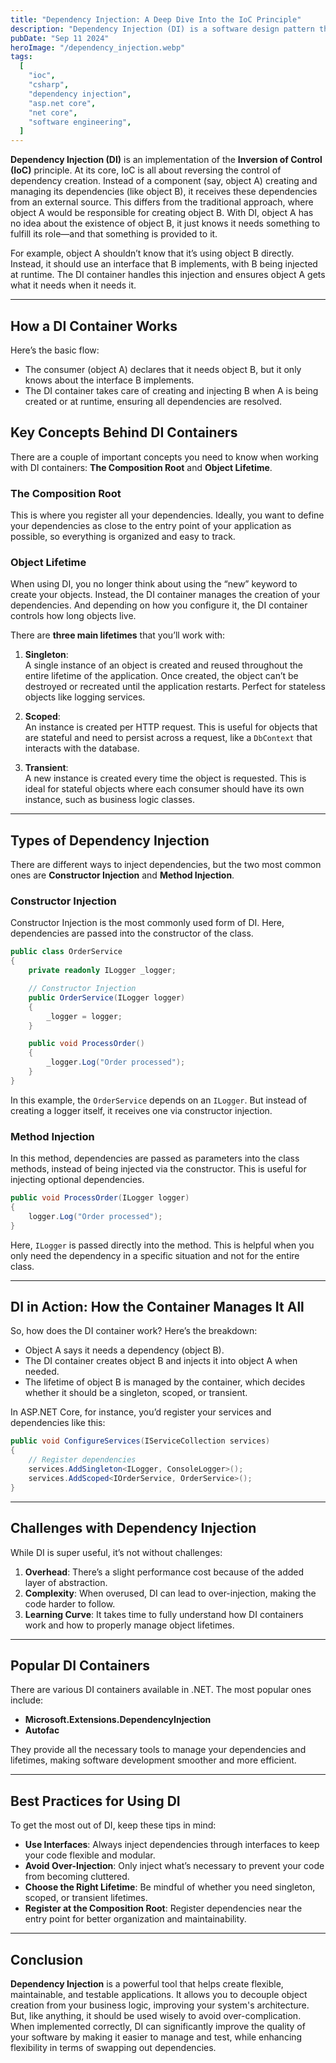 ```yaml
---
title: "Dependency Injection: A Deep Dive Into the IoC Principle"
description: "Dependency Injection (DI) is a software design pattern that plays a crucial role in improving the flexibility and testability of modern applications. As a specific implementation of the broader Inversion of Control (IoC) principle, DI allows objects to receive their dependencies from external sources rather than creating them internally..."
pubDate: "Sep 11 2024"
heroImage: "/dependency_injection.webp"
tags:
  [
    "ioc",
    "csharp",
    "dependency injection",
    "asp.net core",
    "net core",
    "software engineering",
  ]
---
```


**Dependency Injection (DI)** is an implementation of the **Inversion of Control (IoC)** principle. At its core, IoC is all about reversing the control of dependency creation. Instead of a component (say, object A) creating and managing its dependencies (like object B), it receives these dependencies from an external source. This differs from the traditional approach, where object A would be responsible for creating object B. With DI, object A has no idea about the existence of object B, it just knows it needs something to fulfill its role—and that something is provided to it.

For example, object A shouldn’t know that it’s using object B directly. Instead, it should use an interface that B implements, with B being injected at runtime. The DI container handles this injection and ensures object A gets what it needs when it needs it.

---

## How a DI Container Works

Here’s the basic flow:

- The consumer (object A) declares that it needs object B, but it only knows about the interface B implements.
- The DI container takes care of creating and injecting B when A is being created or at runtime, ensuring all dependencies are resolved.

## Key Concepts Behind DI Containers

There are a couple of important concepts you need to know when working with DI containers: **The Composition Root** and **Object Lifetime**.

### The Composition Root

This is where you register all your dependencies. Ideally, you want to define your dependencies as close to the entry point of your application as possible, so everything is organized and easy to track.

### Object Lifetime

When using DI, you no longer think about using the “new” keyword to create your objects. Instead, the DI container manages the creation of your dependencies. And depending on how you configure it, the DI container controls how long objects live.

There are **three main lifetimes** that you’ll work with:

1. **Singleton**:  
   A single instance of an object is created and reused throughout the entire lifetime of the application. Once created, the object can’t be destroyed or recreated until the application restarts. Perfect for stateless objects like logging services.

2. **Scoped**:  
   An instance is created per HTTP request. This is useful for objects that are stateful and need to persist across a request, like a `DbContext` that interacts with the database.

3. **Transient**:  
   A new instance is created every time the object is requested. This is ideal for stateful objects where each consumer should have its own instance, such as business logic classes.

---

## Types of Dependency Injection

There are different ways to inject dependencies, but the two most common ones are **Constructor Injection** and **Method Injection**.

### Constructor Injection

Constructor Injection is the most commonly used form of DI. Here, dependencies are passed into the constructor of the class.

```csharp
public class OrderService
{
    private readonly ILogger _logger;

    // Constructor Injection
    public OrderService(ILogger logger)
    {
        _logger = logger;
    }

    public void ProcessOrder()
    {
        _logger.Log("Order processed");
    }
}
```

In this example, the `OrderService` depends on an `ILogger`. But instead of creating a logger itself, it receives one via constructor injection.

### Method Injection

In this method, dependencies are passed as parameters into the class methods, instead of being injected via the constructor. This is useful for injecting optional dependencies.

```csharp
public void ProcessOrder(ILogger logger)
{
    logger.Log("Order processed");
}
```

Here, `ILogger` is passed directly into the method. This is helpful when you only need the dependency in a specific situation and not for the entire class.

---

## DI in Action: How the Container Manages It All

So, how does the DI container work? Here’s the breakdown:

- Object A says it needs a dependency (object B).
- The DI container creates object B and injects it into object A when needed.
- The lifetime of object B is managed by the container, which decides whether it should be a singleton, scoped, or transient.

In ASP.NET Core, for instance, you’d register your services and dependencies like this:

```csharp
public void ConfigureServices(IServiceCollection services)
{
    // Register dependencies
    services.AddSingleton<ILogger, ConsoleLogger>();
    services.AddScoped<IOrderService, OrderService>();
}
```

---

## Challenges with Dependency Injection

While DI is super useful, it’s not without challenges:

1. **Overhead**: There’s a slight performance cost because of the added layer of abstraction.
2. **Complexity**: When overused, DI can lead to over-injection, making the code harder to follow.
3. **Learning Curve**: It takes time to fully understand how DI containers work and how to properly manage object lifetimes.

---

## Popular DI Containers

There are various DI containers available in .NET. The most popular ones include:

- **Microsoft.Extensions.DependencyInjection**
- **Autofac**

They provide all the necessary tools to manage your dependencies and lifetimes, making software development smoother and more efficient.

---

## Best Practices for Using DI

To get the most out of DI, keep these tips in mind:

- **Use Interfaces**: Always inject dependencies through interfaces to keep your code flexible and modular.
- **Avoid Over-Injection**: Only inject what’s necessary to prevent your code from becoming cluttered.
- **Choose the Right Lifetime**: Be mindful of whether you need singleton, scoped, or transient lifetimes.
- **Register at the Composition Root**: Register dependencies near the entry point for better organization and maintainability.

---

## Conclusion

**Dependency Injection** is a powerful tool that helps create flexible, maintainable, and testable applications. It allows you to decouple object creation from your business logic, improving your system's architecture. But, like anything, it should be used wisely to avoid over-complication. When implemented correctly, DI can significantly improve the quality of your software by making it easier to manage and test, while enhancing flexibility in terms of swapping out dependencies.
